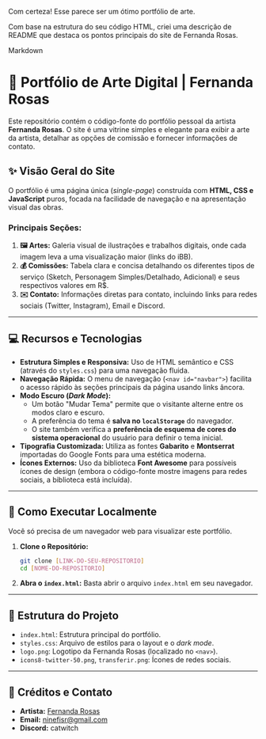 Com certeza! Esse parece ser um ótimo portfólio de arte.

Com base na estrutura do seu código HTML, criei uma descrição de README que destaca os pontos principais do site de Fernanda Rosas.

Markdown

# 🎨 Portfólio de Arte Digital | Fernanda Rosas

Este repositório contém o código-fonte do portfólio pessoal da artista **Fernanda Rosas**. O site é uma vitrine simples e elegante para exibir a arte da artista, detalhar as opções de comissão e fornecer informações de contato.

## ✨ Visão Geral do Site

O portfólio é uma página única (*single-page*) construída com **HTML, CSS e JavaScript** puros, focada na facilidade de navegação e na apresentação visual das obras.

### Principais Seções:

1.  **🖼️ Artes:** Galeria visual de ilustrações e trabalhos digitais, onde cada imagem leva a uma visualização maior (links do iBB).
2.  **💰 Comissões:** Tabela clara e concisa detalhando os diferentes tipos de serviço (Sketch, Personagem Simples/Detalhado, Adicional) e seus respectivos valores em R$.
3.  **✉️ Contato:** Informações diretas para contato, incluindo links para redes sociais (Twitter, Instagram), Email e Discord.

---

## 💻 Recursos e Tecnologias

* **Estrutura Simples e Responsiva:** Uso de HTML semântico e CSS (através do `styles.css`) para uma navegação fluida.
* **Navegação Rápida:** O menu de navegação (`<nav id="navbar">`) facilita o acesso rápido às seções principais da página usando links âncora.
* **Modo Escuro (*Dark Mode*):**
    * Um botão "Mudar Tema" permite que o visitante alterne entre os modos claro e escuro.
    * A preferência do tema é **salva no `localStorage`** do navegador.
    * O site também verifica a **preferência de esquema de cores do sistema operacional** do usuário para definir o tema inicial.
* **Tipografia Customizada:** Utiliza as fontes **Gabarito** e **Montserrat** importadas do Google Fonts para uma estética moderna.
* **Ícones Externos:** Uso da biblioteca **Font Awesome** para possíveis ícones de design (embora o código-fonte mostre imagens para redes sociais, a biblioteca está incluída).

---

## 🚀 Como Executar Localmente

Você só precisa de um navegador web para visualizar este portfólio.

1.  **Clone o Repositório:**
    ```bash
    git clone [LINK-DO-SEU-REPOSITORIO]
    cd [NOME-DO-REPOSITORIO]
    ```
2.  **Abra o `index.html`:**
    Basta abrir o arquivo `index.html` em seu navegador.

---

## 🔧 Estrutura do Projeto

* `index.html`: Estrutura principal do portfólio.
* `styles.css`: Arquivo de estilos para o layout e o *dark mode*.
* `logo.png`: Logotipo da Fernanda Rosas (localizado no `<nav>`).
* `icons8-twitter-50.png`, `transferir.png`: Ícones de redes sociais.

---

## 🤝 Créditos e Contato

* **Artista:** [Fernanda Rosas](https://twitter.com/catwitchie/)
* **Email:** ninefisr@gmail.com
* **Discord:** catwitch
